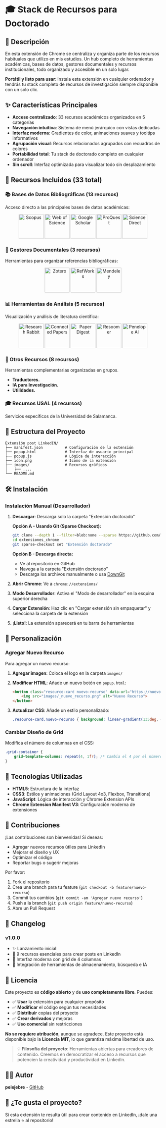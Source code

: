 # 🎓 Stack de Recursos para Doctorado

## 📌 Descripción

En esta extensión de Chrome se centraliza y organiza parte de los recursos habituales que utilizo en mis estudios. Un hub completo de herramientas académicas, bases de datos, gestores documentales y recursos institucionales, todo organizado y accesible en un solo lugar.

**Portátil y listo para usar**: Instala esta extensión en cualquier ordenador y tendrás tu stack completo de recursos de investigación siempre disponible con un solo clic.

## ✨ Características Principales

- **Acceso centralizado**: 33 recursos académicos organizados en 5 categorías
- **Navegación intuitiva**: Sistema de menú jerárquico con vistas dedicadas
- **Interfaz moderna**: Gradientes de color, animaciones suaves y tooltips informativos
- **Agrupación visual**: Recursos relacionados agrupados con recuadros de colores
- **Portabilidad total**: Tu stack de doctorado completo en cualquier ordenador
- **Sin scroll**: Interfaz optimizada para visualizar todo sin desplazamiento

## 🚀 Recursos Incluidos (33 total)

### 📚 Bases de Datos Bibliográficas (13 recursos)

Acceso directo a las principales bases de datos académicas:

<p align="center">
  <img src="images/_scopus.png" alt="Scopus" width="80" />
  <img src="images/_webofscience.png" alt="Web of Science" width="80" />
  <img src="images/_googlescholar.jfif" alt="Google Scholar" width="80" />
  <img src="images/_proquest.png" alt="ProQuest" width="80" />
  <img src="images/_sciencedirect.png" alt="ScienceDirect" width="80" />
</p>

### 📁 Gestores Documentales (3 recursos)

Herramientas para organizar referencias bibliográficas:

<p align="center">
  <img src="images/_zotero.jfif" alt="Zotero" width="80" />
  <img src="images/_refworks.png" alt="RefWorks" width="80" />
  <img src="images/_mendeley.png" alt="Mendeley" width="80" />
</p>

### 📊 Herramientas de Análisis (5 recursos)

Visualización y análisis de literatura científica:

<p align="center">
  <img src="images/_researchrabbit.png" alt="Research Rabbit" width="80" />
  <img src="images/_connectpapers.png" alt="Connected Papers" width="80" />
  <img src="images/_paperdigest.jfif" alt="Paper Digest" width="80" />
  <img src="images/_resoomer.jfif" alt="Resoomer" width="80" />
  <img src="images/_penelopeai.png" alt="Penelope AI" width="80" />
</p>

### 🔧 Otros Recursos (8 recursos)
Herramientas complementarias organizadas en grupos.
- **Traductores.**
- **IA para Investigación.**
- **Utilidades.**

### 🎓 Recursos USAL (4 recursos)
Servicios específicos de la Universidad de Salamanca.

## 📂 Estructura del Proyecto

```text
Extensión post LinkedIN/
├── manifest.json          # Configuración de la extensión
├── popup.html             # Interfaz de usuario principal
├── popup.js               # Lógica de interacción
├── icon.png               # Icono de la extensión
├── images/                # Recursos gráficos
│   ├── ....
└── README.md              
```

## 🛠️ Instalación

### Instalación Manual (Desarrollador)

1. **Descargar**: Descarga solo la carpeta "Extensión doctorado"

   **Opción A - Usando Git (Sparse Checkout):**
   ```bash
   git clone --depth 1 --filter=blob:none --sparse https://github.com/pelejebre/extensiones_chrome.git
   cd extensiones_chrome
   git sparse-checkout set "Extensión doctorado"
   ```

   **Opción B - Descarga directa:**
   - Ve al repositorio en GitHub
   - Navega a la carpeta "Extensión doctorado"
   - Descarga los archivos manualmente o usa [DownGit](https://minhaskamal.github.io/DownGit)

2. **Abrir Chrome**: Ve a `chrome://extensions/`

3. **Modo Desarrollador**: Activa el "Modo de desarrollador" en la esquina superior derecha

4. **Cargar Extensión**: Haz clic en "Cargar extensión sin empaquetar" y selecciona la carpeta de la extensión

5. **¡Listo!**: La extensión aparecerá en tu barra de herramientas

## 🔧 Personalización

### Agregar Nuevo Recurso

Para agregar un nuevo recurso:

1. **Agregar imagen**: Coloca el logo en la carpeta `images/`
2. **Modificar HTML**: Añade un nuevo botón en `popup.html`:

   ```html
   <button class="resource-card nuevo-recurso" data-url="https://nuevo-recurso.com">
       <img src="images/_nuevo_recurso.png" alt="Nuevo Recurso">
   </button>
   ```

3. **Actualizar CSS**: Añade un estilo personalizado:

   ```css
   .resource-card.nuevo-recurso { background: linear-gradient(135deg, #color1 0%, #color2 100%); }
   ```

### Cambiar Diseño de Grid

Modifica el número de columnas en el CSS:

```css
.grid-container {
    grid-template-columns: repeat(4, 1fr); /* Cambia el 4 por el número deseado */
}
```

## 🎨 Tecnologías Utilizadas

- **HTML5**: Estructura de la interfaz
- **CSS3**: Estilos y animaciones (Grid Layout 4x3, Flexbox, Transitions)
- **JavaScript**: Lógica de interacción y Chrome Extension APIs
- **Chrome Extension Manifest V3**: Configuración moderna de extensiones

## 🤝 Contribuciones

¡Las contribuciones son bienvenidas! Si deseas:

- Agregar nuevos recursos útiles para LinkedIn
- Mejorar el diseño y UX
- Optimizar el código
- Reportar bugs o sugerir mejoras

Por favor:

1. Fork el repositorio
2. Crea una branch para tu feature (`git checkout -b feature/nuevo-recurso`)
3. Commit tus cambios (`git commit -am 'Agregar nuevo recurso'`)
4. Push a la branch (`git push origin feature/nuevo-recurso`)
5. Abre un Pull Request

## 📝 Changelog

### v1.0.0

- ✨ Lanzamiento inicial
- 📁 9 recursos esenciales para crear posts en LinkedIn
- 🎨 Interfaz moderna con grid de 4 columnas
- 🚀 Integración de herramientas de almacenamiento, búsqueda e IA

## 📄 Licencia

Este proyecto es **código abierto** y de **uso completamente libre**. Puedes:

- ✅ **Usar** la extensión para cualquier propósito
- ✅ **Modificar** el código según tus necesidades
- ✅ **Distribuir** copias del proyecto
- ✅ **Crear derivados** y mejoras
- ✅ **Uso comercial** sin restricciones

**No se requiere atribución**, aunque se agradece. Este proyecto está disponible bajo la **Licencia MIT**, lo que garantiza máxima libertad de uso.

> 💡 **Filosofía del proyecto**: Herramientas abiertas para creadores de contenido. Creemos en democratizar el acceso a recursos que potencien la creatividad y productividad en LinkedIn.

## 👨‍💻 Autor

**pelejebre** - [GitHub](https://github.com/pelejebre)

## 🌟 ¿Te gusta el proyecto?

Si esta extensión te resulta útil para crear contenido en LinkedIn, ¡dale una estrella ⭐ al repositorio!